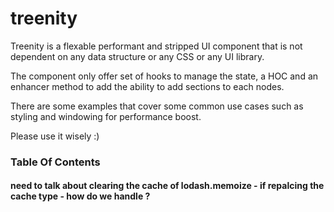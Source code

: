 # treenity

[logo]: ./assets/logo.svg "Treenity"

Treenity is a flexable performant and stripped UI component that is not dependent on any data structure or any CSS or any UI library.

The component only offer set of hooks to manage the state, a HOC and an enhancer method to add the ability to add sections to each nodes.

There are some examples that cover some common use cases such as styling and windowing for performance boost.

Please use it wisely :)   

### Table Of Contents



#### need to talk about clearing the cache of lodash.memoize - if repalcing the cache type - how do we handle ?